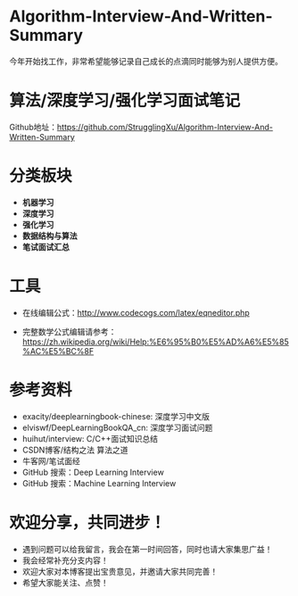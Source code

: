 # Algorithm-Interview-And-Written-Summary
今年开始找工作，非常希望能够记录自己成长的点滴同时能够为别人提供方便。

# 算法/深度学习/强化学习面试笔记
Github地址：https://github.com/StrugglingXu/Algorithm-Interview-And-Written-Summary

# 分类板块
* **机器学习**
* **深度学习**
* **强化学习**
* **数据结构与算法**
* **笔试面试汇总**

# 工具
* 在线编辑公式：http://www.codecogs.com/latex/eqneditor.php

* 完整数学公式编辑请参考：https://zh.wikipedia.org/wiki/Help:%E6%95%B0%E5%AD%A6%E5%85%AC%E5%BC%8F

# 参考资料
* exacity/deeplearningbook-chinese: 深度学习中文版
* elviswf/DeepLearningBookQA_cn: 深度学习面试问题
* huihut/interview: C/C++面试知识总结
* CSDN博客/结构之法 算法之道
* 牛客网/笔试面经
* GitHub 搜索：Deep Learning Interview
* GitHub 搜索：Machine Learning Interview

# 欢迎分享，共同进步！
* 遇到问题可以给我留言，我会在第一时间回答，同时也请大家集思广益！
* 我会经常补充分支内容！
* 欢迎大家对本博客提出宝贵意见，并邀请大家共同完善！
* 希望大家能关注、点赞！
